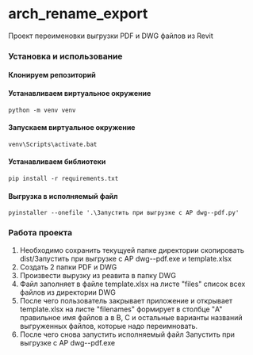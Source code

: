 # arch_rename_export
Проект переименовки выгрузки PDF и DWG файлов из Revit

### Установка и использование
#### Клонируем репозиторий

#### Устанавливаем виртуальное окружение 
```
python -m venv venv
```
#### Запускаем виртуальное окружение
```
venv\Scripts\activate.bat
```
#### Устанавливаем библиотеки
```
pip install -r requirements.txt
```
#### Выгрузка в исполняемый файл
```
pyinstaller --onefile '.\Запустить при выгрузке с АР dwg--pdf.py'
```

### Работа проекта
1. Необходимо сохранить текущуей папке директории скопировать dist/Запустить при выгрузке с АР dwg--pdf.exe и template.xlsx
2. Создать 2 папки PDF и DWG
3. Произвести вырузку из реавита в папку DWG
4. Файл заполняет в файле template.xlsx на листе "files" список всех файлов из директории DWG
5. После чего пользователь закрывает приложение и открывает template.xlsx на листе "filenames" формирует в столбце "A" правильное имя файлов а в B, C и остальные варианты названий выгруженных файлов, которые надо переимновать.
6. После чего снова запустить исполняемый файл Запустить при выгрузке с АР dwg--pdf.exe
